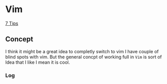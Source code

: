 # Vim
[7 Tips](https://www.freecodecamp.org/news/7-vim-tips-that-changed-my-life/)

## Concept 

I think it might be a great idea to completly switch to vim
I have couple of blind spots with vim. But the general concpt of working full in `Vim` is sort of Idea that I like I mean it is cool.

### Log


